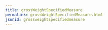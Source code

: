```yaml
---
title: grossWeightSpecifiedMeasure
permalink: grossWeightSpecifiedMeasure.html
jsonid: grossweightspecifiedmeasure
---
```

